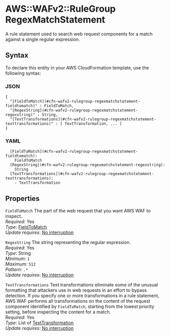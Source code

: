# AWS::WAFv2::RuleGroup RegexMatchStatement<a name="aws-properties-wafv2-rulegroup-regexmatchstatement"></a>

A rule statement used to search web request components for a match against a single regular expression\.

## Syntax<a name="aws-properties-wafv2-rulegroup-regexmatchstatement-syntax"></a>

To declare this entity in your AWS CloudFormation template, use the following syntax:

### JSON<a name="aws-properties-wafv2-rulegroup-regexmatchstatement-syntax.json"></a>

```
{
  "[FieldToMatch](#cfn-wafv2-rulegroup-regexmatchstatement-fieldtomatch)" : FieldToMatch,
  "[RegexString](#cfn-wafv2-rulegroup-regexmatchstatement-regexstring)" : String,
  "[TextTransformations](#cfn-wafv2-rulegroup-regexmatchstatement-texttransformations)" : [ TextTransformation, ... ]
}
```

### YAML<a name="aws-properties-wafv2-rulegroup-regexmatchstatement-syntax.yaml"></a>

```
  [FieldToMatch](#cfn-wafv2-rulegroup-regexmatchstatement-fieldtomatch):
    FieldToMatch
  [RegexString](#cfn-wafv2-rulegroup-regexmatchstatement-regexstring):
    String
  [TextTransformations](#cfn-wafv2-rulegroup-regexmatchstatement-texttransformations):
    - TextTransformation
```

## Properties<a name="aws-properties-wafv2-rulegroup-regexmatchstatement-properties"></a>

`FieldToMatch` <a name="cfn-wafv2-rulegroup-regexmatchstatement-fieldtomatch"></a>
The part of the web request that you want AWS WAF to inspect\.  
_Required_: Yes  
_Type_: [FieldToMatch](aws-properties-wafv2-rulegroup-fieldtomatch.md)  
_Update requires_: [No interruption](https://docs.aws.amazon.com/AWSCloudFormation/latest/UserGuide/using-cfn-updating-stacks-update-behaviors.html#update-no-interrupt)

`RegexString` <a name="cfn-wafv2-rulegroup-regexmatchstatement-regexstring"></a>
The string representing the regular expression\.  
_Required_: Yes  
_Type_: String  
_Minimum_: `1`  
_Maximum_: `512`  
_Pattern_: `.*`  
_Update requires_: [No interruption](https://docs.aws.amazon.com/AWSCloudFormation/latest/UserGuide/using-cfn-updating-stacks-update-behaviors.html#update-no-interrupt)

`TextTransformations` <a name="cfn-wafv2-rulegroup-regexmatchstatement-texttransformations"></a>
Text transformations eliminate some of the unusual formatting that attackers use in web requests in an effort to bypass detection\. If you specify one or more transformations in a rule statement, AWS WAF performs all transformations on the content of the request component identified by `FieldToMatch`, starting from the lowest priority setting, before inspecting the content for a match\.  
_Required_: Yes  
_Type_: List of [TextTransformation](aws-properties-wafv2-rulegroup-texttransformation.md)  
_Update requires_: [No interruption](https://docs.aws.amazon.com/AWSCloudFormation/latest/UserGuide/using-cfn-updating-stacks-update-behaviors.html#update-no-interrupt)
